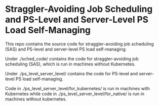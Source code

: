 # Straggler-Avoiding Job Scheduling and PS-Level and Server-Level PS Load Self-Managing

This repo contains the source code for straggler-avoiding job scheduling (SAS) and PS-level and server-level PS load self-managing.

Under ./sched_code/ contains the code for straggler-avoiding job scheduling (SAS), which is run in machines without Kubernetes.

Under ./ps_level_server_level/ contains the code for PS-level and server-level PS load self-managing.

Code in ./ps_level_server_level/for_kubernetes/ is run in machines with Kubernetes while code in ./ps_level_server_level/for_native/ is run in machines without kubernetes.
